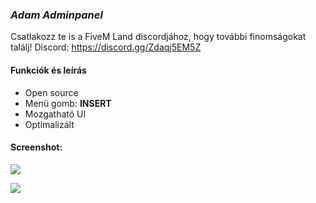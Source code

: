 ### *Adam Adminpanel*
Csatlakozz te is a FiveM Land discordjához, hogy további finomságokat találj! 
Discord: https://discord.gg/Zdaqj5EM5Z

#### Funkciók és leírás
- Open source
- Menü gomb: **INSERT**
- Mozgatható UI
- Optimalizált

#### Screenshot:
![](https://cdn.discordapp.com/attachments/875129408665567232/947236693021438112/unknown.png)

![](https://cdn.discordapp.com/attachments/947152046778359808/947242057741770803/unknown.png)

